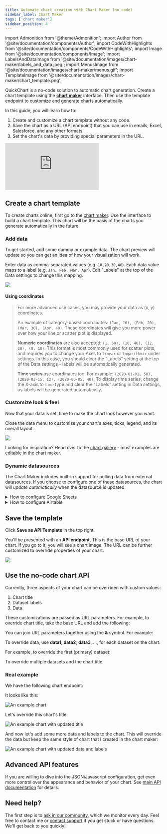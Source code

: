 ```yaml
---
title: Automate chart creation with Chart Maker (no code)
sidebar_label: Chart Maker
tags: ['chart maker']
sidebar_position: 4
---
```


import Admonition from '@theme/Admonition';
import Author from '@site/documentation/components/Author';
import CodeWithHighlights from '@site/documentation/components/CodeWithHighlights';
import Image from '@site/documentation/components/Image';
import LabelsAndDataImage from '@site/documentation/images/chart-maker/labels_and_data.jpeg';
import MenusImage from '@site/documentation/images/chart-maker/menus.gif';
import TemplateImage from '@site/documentation/images/chart-maker/chart_template.png';

QuickChart is a no-code solution to automatic chart generation. Create a chart template using the **[chart maker](https://quickchart.io/chart-maker/)** interface. Then use the template endpoint to customize and generate charts automatically.

In this guide, you will learn how to:

1. Create and customize a chart template without any code.
1. Save the chart as a URL (API endpoint) that you can use in emails, Excel, Salesforce, and any other formats.
1. Set the chart's data by providing special parameters in the URL.

<div style={{padding:'75% 0 0 0',position:'relative'}}><iframe src="https://player.vimeo.com/video/578724989?badge=0&amp;autopause=0&amp;player_id=0&amp;app_id=58479" frameBorder="0" allow="autoplay; fullscreen; picture-in-picture" allowFullScreen style={{position:'absolute',top:0,left:0,width:'100%',height:'100%'}} title="QuickChart - Chart Maker + spreadsheet demo"></iframe></div><script src="https://player.vimeo.com/api/player.js"></script>

## Create a chart template

To create charts online, first go to the [chart maker](https://quickchart.io/chart-maker/). Use the interface to build a chart template. This chart will be the basis of the charts you generate automatically in the future.

### Add data

To get started, add some dummy or example data. The chart preview will update so you can get an idea of how your visualization will work.

Enter data as comma-separated values (e.g. `10,20,30,40`). Each data value maps to a label (e.g. `Jan, Feb, Mar, Apr`). Edit "Labels" at the top of the Data settings to change this mapping.

<Image caption="Edit labels and data on the left-hand side of the chart maker" src={LabelsAndDataImage} />

#### Using coordinates

> For more advanced use cases, you may provide your data as (x, y) coordinates.
>
> An example of category-based coordinates: `(Jan, 10), (Feb, 20), (Mar, 30), (Apr, 40)`. These coordinates will give you more power over how your line or scatter plot is displayed.
>
> **Numeric coordinates** are also accepted: `(1, 50), (10, 40), (12, 20), (8, 10)`. This format is most commonly used for scatter plots, and requires you to change your Axes to `linear` or `logarithmic` under settings. In this case, you should clear the "Labels" setting at the top of the Data settings - labels will be automatically generated.
>
> **Time series** use coordinates too. For example: `(2020-01-01, 50), (2020-03-15, 12), (2020-06-05, 40)`. To display time series, change the X-axis to `time` type and clear the "Labels" setting in Data settings, as labels will be generated automatically.

### Customize look & feel

Now that your data is set, time to make the chart look however you want.

Close the data menu to customize your chart's axes, ticks, legend, and its overall layout.

<Image maxWidth={500} caption="Customize the chart by expanding different sections" src={MenusImage} />

Looking for inspiration? Head over to the [chart gallery](https://quickchart.io/gallery/) - most examples are editable in the chart maker.

### Dynamic datasources

The Chart Maker includes built-in support for pulling data from external datasources. If you choose to configure one of these datasources, the chart will _update automatically_ when the datasource is updated.

<details>
  <summary>How to configure Google Sheets</summary>
  <div>
1. Create a Google Sheet and copy your data into it. [Here's an example sheet](https://docs.google.com/spreadsheets/d/121DpBzwABbNB7JO3--dXGTI3CE2LL1WwPHXKCYDdsKM/edit#gid=0).

2. Configure the sharing setting so that outsiders can have access to it. This will allow the Chart Maker to access your data. To do this, click the green "Share" button and change the setting to "Anyone with the link":

import ShareImage from '@site/documentation/integrations/images/google-sheets/share_google_sheet.gif';

<Image noBorder caption="How to configure Google Sheets sharing settings (click for larger)"  alt="Google sharing settings" maxWidth={400} src={ShareImage} />

3. In the Chart Maker, open **Integrations > Google Sheets plugin** settings. Paste your sheet URL and enter the names of the columns.

import GoogleSheetsConfigImage from '@site/documentation/images/chart-maker/google_sheets_config.png';

<Image noBorder alt="Google Sheets configuration" maxWidth={400} src={GoogleSheetsConfigImage}/>

4. If you've filled everything out correctly, your data will appear!

import GoogleSheetsCompletedImage from '@site/documentation/images/chart-maker/google_sheets_completed.png';

<Image noBorder alt="Google Sheets chart and configuration" src={GoogleSheetsCompletedImage}/>
</div>
</details>

<details>
  <summary>How to configure Airtable</summary>
  <div>
**1. Create a base** and put your data in it.  Create a table or view with 1 column containing labels and 1+ data columns.  [Here's an example table](https://airtable.com/shrQC2rWNaA8PsKIW).

import AirtableImage from '@site/documentation/integrations/images/airtable/airtable_example.png';

<Image maxWidth={800} alt="Example Airtable setup with multiple columns" src={AirtableImage} />

**2. Generate an API key.** Go to [https://airtable.com/account](https://airtable.com/account) and grab your Airtable API key (or generate a new one).

import ApiKeyImage from '@site/documentation/integrations/images/airtable/airtable_api_key.png';

<Image maxWidth={800} alt="Create an Airtable API key" src={ApiKeyImage} />

<Admonition type="info" title="Quick note on security">
**Your Airtable API key is protected and not revealed to anyone who views or edits your chart.**

When you provide your Airtable API key, we generate a "masked" secret that allows access only to the specific table you provided to the Chart Maker. This lets chart viewers pull data from your table without revealing your account API key. The chart does, in theory, have access to the table, so you should make sure there is no other sensitive information in the table.
</Admonition>

3. **Configure the Chart Maker**. Switching back to the Chart Maker, open the **Integrations > Airtable plugin** settings. Paste your API key and the URL to your Airtable base.

import AirtableConfigImage from '@site/documentation/images/chart-maker/airtable_config.png';

<Image noBorder alt="Airtable configuration" maxWidth={400} src={AirtableConfigImage}/>

4. If you've filled everything out correctly, your data will appear!

import AirtableCompletedImage from '@site/documentation/images/chart-maker/airtable_completed.png';

<Image noBorder alt="Airtable chart and configuration" src={AirtableCompletedImage}/>
</div>
</details>

## Save the template

Click **Save as API Template** in the top right.

You'll be presented with an **API endpoint**. This is the base URL of your chart. If you go to it, you will see a chart image. The URL can be further customized to override properties of your chart.

<Image maxWidth={700} caption="Saving as an API template gives you an endpoint you can use to generate unlimited charts." src={TemplateImage}/>

## Use the no-code chart API

Currently, three aspects of your chart can be overriden with custom values:

1. Chart title
1. Dataset labels
1. Data

These customizations are passed as URL parameters. For example, to override chart title, take the base URL and add the following:

<CodeWithHighlights wrap code="https://quickchart.io/chart/render/zf-abc-123**?title=New title**" />

You can join URL parameters together using the **&** symbol. For example:

<CodeWithHighlights wrap code="https://quickchart.io/chart/render/zf-abc-123**?title=New title&labels=Q1,Q2,Q3,Q4**" />

To override data, use **data1**, **data2**, **data3**, ..., for each dataset on the chart.

For example, to override the first (primary) dataset:

<CodeWithHighlights wrap code="https://quickchart.io/chart/render/zf-abc-123**?data1=40,60,80,100**" />

To override multiple datasets and the chart title:

<CodeWithHighlights wrap code="https://quickchart.io/chart/render/zf-abc-123**?data1=40,60,80,100&data2=5,6,7,8&title=Updated chart**" />

### Real example

We have the following chart endpoint:

<CodeWithHighlights wrap code="https://quickchart.io/chart/render/9a560ba4-ab71-4d1e-89ea-ce4741e9d232" />

It looks like this:

<Image alt="An example chart" maxWidth={500} src="https://quickchart.io/chart/render/9a560ba4-ab71-4d1e-89ea-ce4741e9d232" />

Let's override this chart's title:

<CodeWithHighlights wrap code="https://quickchart.io/chart/render/9a560ba4-ab71-4d1e-89ea-ce4741e9d232**?title=Updated chart**" />

<Image alt="An example chart with updated title" maxWidth={500} src="https://quickchart.io/chart/render/9a560ba4-ab71-4d1e-89ea-ce4741e9d232?title=Updated%20chart" />

And now let's add some more data and labels to the chart. This will override the data but keep the same style of chart that I created in the chart maker:

<CodeWithHighlights wrap code="https://quickchart.io/chart/render/9a560ba4-ab71-4d1e-89ea-ce4741e9d232?title=Updated chart**&data1=50,60,80&labels=Jan,Feb,Mar**" />

<Image alt="An example chart with updated data and labels" maxWidth={500} src="https://quickchart.io/chart/render/9a560ba4-ab71-4d1e-89ea-ce4741e9d232?title=Updated%20chart&data1=50,60,80&labels=Jan,Feb,Mar" />

## Advanced API features

If you are willing to dive into the JSON/Javascript configuration, get even more control over the appearance and behavior of your chart. See [main API documentation](/documentation/) for details.

## Need help?

The first step is to [ask in our community](https://community.quickchart.io/), which we monitor every day. Feel free to contact me or [contact support](mailto:support@quickchart.io) if you get stuck or have questions. We'll get back to you quickly!

<Author />
